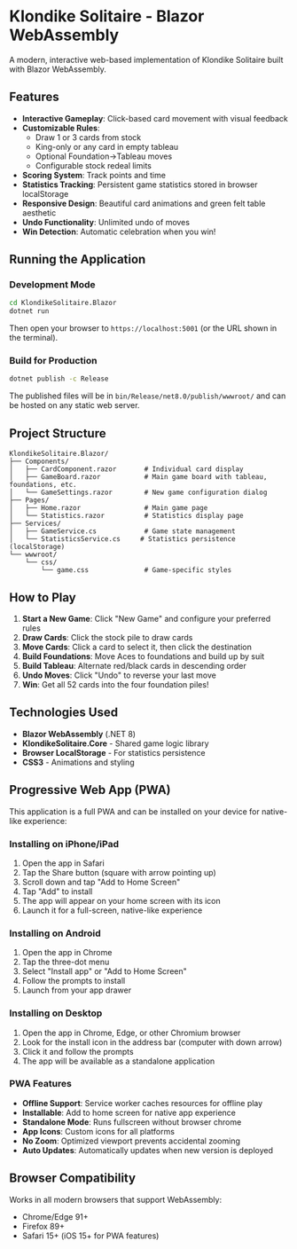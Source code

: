 # Klondike Solitaire - Blazor WebAssembly

A modern, interactive web-based implementation of Klondike Solitaire built with Blazor WebAssembly.

## Features

- **Interactive Gameplay**: Click-based card movement with visual feedback
- **Customizable Rules**:
  - Draw 1 or 3 cards from stock
  - King-only or any card in empty tableau
  - Optional Foundation→Tableau moves
  - Configurable stock redeal limits
- **Scoring System**: Track points and time
- **Statistics Tracking**: Persistent game statistics stored in browser localStorage
- **Responsive Design**: Beautiful card animations and green felt table aesthetic
- **Undo Functionality**: Unlimited undo of moves
- **Win Detection**: Automatic celebration when you win!

## Running the Application

### Development Mode

```bash
cd KlondikeSolitaire.Blazor
dotnet run
```

Then open your browser to `https://localhost:5001` (or the URL shown in the terminal).

### Build for Production

```bash
dotnet publish -c Release
```

The published files will be in `bin/Release/net8.0/publish/wwwroot/` and can be hosted on any static web server.

## Project Structure

```
KlondikeSolitaire.Blazor/
├── Components/
│   ├── CardComponent.razor       # Individual card display
│   ├── GameBoard.razor           # Main game board with tableau, foundations, etc.
│   └── GameSettings.razor        # New game configuration dialog
├── Pages/
│   ├── Home.razor                # Main game page
│   └── Statistics.razor          # Statistics display page
├── Services/
│   ├── GameService.cs            # Game state management
│   └── StatisticsService.cs     # Statistics persistence (localStorage)
└── wwwroot/
    └── css/
        └── game.css              # Game-specific styles
```

## How to Play

1. **Start a New Game**: Click "New Game" and configure your preferred rules
2. **Draw Cards**: Click the stock pile to draw cards
3. **Move Cards**: Click a card to select it, then click the destination
4. **Build Foundations**: Move Aces to foundations and build up by suit
5. **Build Tableau**: Alternate red/black cards in descending order
6. **Undo Moves**: Click "Undo" to reverse your last move
7. **Win**: Get all 52 cards into the four foundation piles!

## Technologies Used

- **Blazor WebAssembly** (.NET 8)
- **KlondikeSolitaire.Core** - Shared game logic library
- **Browser LocalStorage** - For statistics persistence
- **CSS3** - Animations and styling

## Progressive Web App (PWA)

This application is a full PWA and can be installed on your device for native-like experience:

### Installing on iPhone/iPad

1. Open the app in Safari
2. Tap the Share button (square with arrow pointing up)
3. Scroll down and tap "Add to Home Screen"
4. Tap "Add" to install
5. The app will appear on your home screen with its icon
6. Launch it for a full-screen, native-like experience

### Installing on Android

1. Open the app in Chrome
2. Tap the three-dot menu
3. Select "Install app" or "Add to Home Screen"
4. Follow the prompts to install
5. Launch from your app drawer

### Installing on Desktop

1. Open the app in Chrome, Edge, or other Chromium browser
2. Look for the install icon in the address bar (computer with down arrow)
3. Click it and follow the prompts
4. The app will be available as a standalone application

### PWA Features

- **Offline Support**: Service worker caches resources for offline play
- **Installable**: Add to home screen for native app experience
- **Standalone Mode**: Runs fullscreen without browser chrome
- **App Icons**: Custom icons for all platforms
- **No Zoom**: Optimized viewport prevents accidental zooming
- **Auto Updates**: Automatically updates when new version is deployed

## Browser Compatibility

Works in all modern browsers that support WebAssembly:
- Chrome/Edge 91+
- Firefox 89+
- Safari 15+ (iOS 15+ for PWA features)
